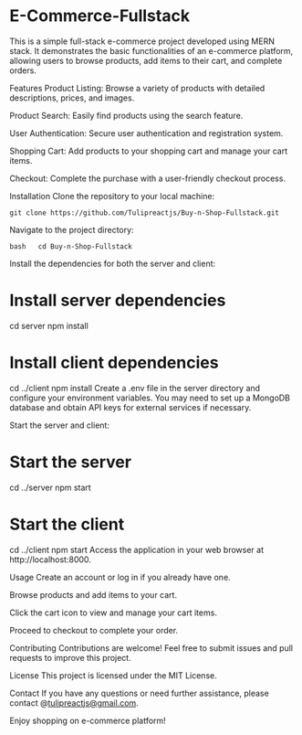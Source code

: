 # <h1>E-Commerce-Fullstack</h1>

This is a simple full-stack e-commerce project developed using MERN stack. It demonstrates the basic functionalities of an e-commerce platform, allowing users to browse products, add items to their cart, and complete orders.

Features
Product Listing: Browse a variety of products with detailed descriptions, prices, and images.

Product Search: Easily find products using the search feature.

User Authentication: Secure user authentication and registration system.

Shopping Cart: Add products to your shopping cart and manage your cart items.

Checkout: Complete the purchase with a user-friendly checkout process.

Installation
Clone the repository to your local machine:



`git clone https://github.com/Tulipreactjs/Buy-n-Shop-Fullstack.git`


Navigate to the project directory:


```bash   cd Buy-n-Shop-Fullstack```

Install the dependencies for both the server and client:


# Install server dependencies
cd server
npm install

# Install client dependencies
cd ../client
npm install
Create a .env file in the server directory and configure your environment variables. You may need to set up a MongoDB database and obtain API keys for external services if necessary.

Start the server and client:


# Start the server
cd ../server
npm start

# Start the client
cd ../client
npm start
Access the application in your web browser at http://localhost:8000.

Usage
Create an account or log in if you already have one.

Browse products and add items to your cart.

Click the cart icon to view and manage your cart items.

Proceed to checkout to complete your order.

Contributing
Contributions are welcome! Feel free to submit issues and pull requests to improve this project.

License
This project is licensed under the MIT License.

Contact
If you have any questions or need further assistance, please contact @tulipreactjs@gmail.com.

Enjoy shopping on  e-commerce platform!
